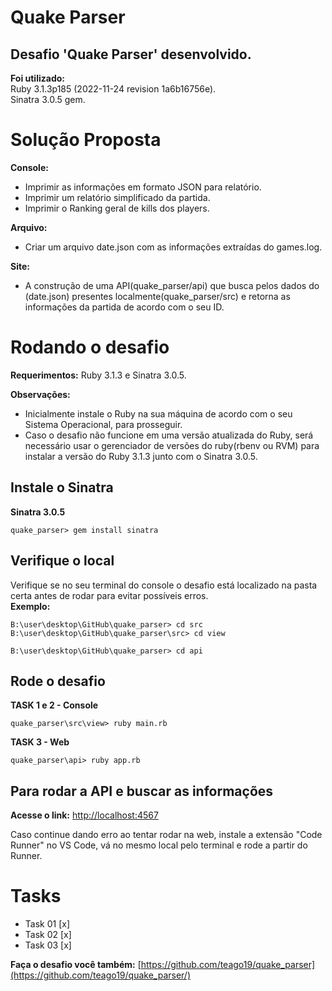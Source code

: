 # Quake Parser

Desafio 'Quake Parser' desenvolvido.<br>
---
<b>Foi utilizado:</b><br>
Ruby 3.1.3p185 (2022-11-24 revision 1a6b16756e).<br>
Sinatra 3.0.5 gem.<br>

# Solução Proposta
<b>Console:</b><br>
- Imprimir as informações em formato JSON para relatório.<br>
- Imprimir um relatório simplificado da partida.<br>
- Imprimir o Ranking geral de kills dos players.<br>

<b>Arquivo:</b><br>
- Criar um arquivo date.json com as informações extraídas do games.log.<br>

<b>Site:</b><br>
- A construção de uma API(quake_parser/api) que busca pelos dados do (date.json) presentes localmente(quake_parser/src) e retorna as informações da partida de acordo com o seu ID.<br>

# Rodando o desafio

<b>Requerimentos:</b>
Ruby 3.1.3 e Sinatra 3.0.5.<br>

<b>Observações:</b>
- Inicialmente instale o Ruby na sua máquina de acordo com o seu Sistema Operacional, para prosseguir.<br>
- Caso o desafio não funcione em uma versão atualizada do Ruby, será necessário usar o gerenciador de versões do ruby(rbenv ou RVM) para instalar a versão do Ruby 3.1.3 junto com o Sinatra 3.0.5.<br>

## Instale o Sinatra
<b>Sinatra 3.0.5</b>
```console
quake_parser> gem install sinatra
```

## Verifique o local
Verifique se no seu terminal do console o desafio está localizado na pasta certa antes de rodar para evitar possíveis erros.<br>
<b>Exemplo:</b>
```console
B:\user\desktop\GitHub\quake_parser> cd src
B:\user\desktop\GitHub\quake_parser\src> cd view
```
```console
B:\user\desktop\GitHub\quake_parser> cd api
```

## Rode o desafio
<b>TASK 1 e 2 - Console</b>
```console
quake_parser\src\view> ruby main.rb
```
<b>TASK 3 - Web</b>
```console
quake_parser\api> ruby app.rb
```

## Para rodar a API e buscar as informações
<b>Acesse o link:</b> [http://localhost:4567](http://localhost:4567/)

Caso continue dando erro ao tentar rodar na web, instale a extensão "Code Runner" no VS Code, vá no mesmo local pelo terminal e rode a partir do Runner.<br>

# Tasks
- Task 01 [x]
- Task 02 [x]
- Task 03 [x]

<b>Faça o desafio você também:</b> [https://github.com/teago19/quake_parser](https://github.com/teago19/quake_parser/)